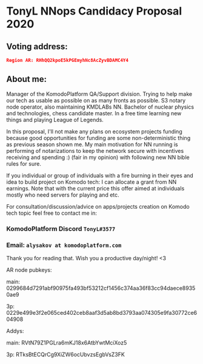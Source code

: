 # TonyL NNops Candidacy Proposal 2020

## Voting address:

```json
Region AR: RHhQQ2kpoE5kPGEmyhNc8AcZyvBDAMC4Y4
```

## About me:

Manager of the KomodoPlatform QA/Support division. Trying to help make our tech as usable as possible on as many fronts as possible.
S3 notary node operator, also maintaining KMDLABs NN. Bachelor of nuclear physics and technologies, chess candidate master. In a free time learning new things and playing League of Legends.

In this proposal, I'll not make any plans on ecosystem projects funding because good opportunities for funding are some non-deterministic thing as previous season shown me. 
My main motivation for NN running is performing of notarizations to keep the network secure with incentives receiving and spending :) (fair in my opinion) with following new NN bible rules for sure.

If you individual or group of individuals with a fire burning in their eyes and idea to build project on Komodo tech: I can allocate a grant from NN earnings.
Note that with the current price this offer aimed at individuals mostly who need servers for playing and etc. 

For consultation/discussion/advice on apps/projects creation on Komodo tech topic feel free to contact me in:
### KomodoPlatform Discord `TonyL#3577`
### Email: `alysakov at komodoplatform.com`

Thank you for reading that. Wish you a productive day/night! <3

AR node pubkeys:

main: 0299684d7291abf90975fa493bf53212cf1456c374aa36f83cc94daece89350ae9

3p:   0229e499e3f2e065ced402ceb8aaf3d5ab8bd3793aa074305e9fa30772ce604908

Addys:

main: RVtN79Z1PGLra6mKJ18x6AtbYwtMciXoz5

3p:   RTksBtECQrCg9XiZW6ocUbvzsEgbVsZ3FK
